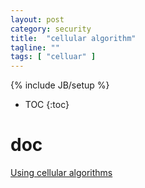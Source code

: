 ```yaml
---
layout: post
category: security
title:  "cellular algorithm"
tagline: ""
tags: [ "celluar" ] 
---
```

{% include JB/setup %}

* TOC
{:toc}

# doc 

[Using cellular algorithms](https://www.etsi.org/security-algorithms-and-codes/cellular-algorithm-licences)
